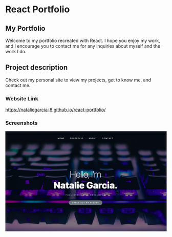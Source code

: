 # React Portfolio
## My Portfolio
Welcome to my portfolio recreated with React. I hope you enjoy my work, and I encourage you to contact me for any inquiries about myself and the work I do.

## Project description

Check out my personal site to view my projects, get to know me, and contact me. 

### Website Link

https://nataliegarcia-8.github.io/react-portfolio/

### Screenshots

![mainpage](images/mysite.png)